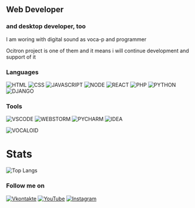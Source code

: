 ## Web Developer
### and desktop developer, too
I am woring with digital sound as voca-p and programmer

Ocitron project is one of them and it means i will continue development and support of it

### Languages

![HTML](https://img.shields.io/badge/-html-1C1C1C?style=for-the-badge&logo=html5&logoColor=E34F26)
![CSS](https://img.shields.io/badge/-css-1C1C1C?style=for-the-badge&logo=css3&logoColor=3850AE)
![JAVASCRIPT](https://img.shields.io/badge/-javascript-474A51?style=for-the-badge&logo=javascript&logoColor=F7DF1E)
![NODE](https://img.shields.io/badge/-node.js-1C1C1C?style=for-the-badge&logo=nodedotjs&logoColor=F7DF1E)
![REACT](https://img.shields.io/badge/-react-1C1C1C?style=for-the-badge&logo=react)
![PHP](https://img.shields.io/badge/-php-1C1C1C?style=for-the-badge&logo=php&logoColor=666885)
![PYTHON](https://img.shields.io/badge/-python-474A51?style=for-the-badge&logo=python&logoColor=3776AB)
![DJANGO](https://img.shields.io/badge/-django-1C1C1C?style=for-the-badge&logo=django&logoColor=F5F5F5)

### Tools

![VSCODE](https://img.shields.io/badge/-VSCODE-1C1C1C?style=for-the-badge&logo=visualstudiocode)
![WEBSTORM](https://img.shields.io/badge/-webstorm-1C1C1C?style=for-the-badge&logo=webstorm)
![PYCHARM](https://img.shields.io/badge/-pycharm-1C1C1C?style=for-the-badge&logo=pycharm)
![IDEA](https://img.shields.io/badge/-intellij-1C1C1C?style=for-the-badge&logo=intellijidea)

![VOCALOID](https://img.shields.io/badge/-vocaloid-1C1C1C?style=for-the-badge&logo=yamahacorporation)

# Stats
<!-- ![My Activity On Github](https://github-readme-stats.vercel.app/api?username=nekitExclyusiw&show_icons=true&theme=merko&count_private=true) -->
![Top Langs](https://github-readme-stats.vercel.app/api/top-langs/?username=nekitExclyusiw&langs_count=5)

### Follow me on
[![Vkontakte](https://img.shields.io/badge/-Vk-1C1C1C?style=for-the-badge&logo=Vk&logoColor=4F7DB3)](https://vk.com/kabarma)
[![YouTube](https://img.shields.io/badge/-YouTube-1C1C1C?style=for-the-badge&logo=youtube&logoColor=FF0000)](https://www.youtube.com/channel/UCtMAGrjxTdYOeMBi5HIUjsA)
[![Instagram](https://img.shields.io/badge/-Instagram-1C1C1C?style=for-the-badge&logo=instagram&logoColor=E1306C)](https://www.instagram.com/kabarma_official)

<!-- YOUTUBE:START -->
<!-- YOUTUBE:END -->
